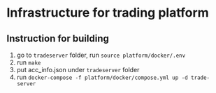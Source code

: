 # Infrastructure for trading platform

## Instruction for building
1. go to `tradeserver` folder, run `source platform/docker/.env`
2. run `make`
3. put acc_info.json under `tradeserver` folder
3. run `docker-compose -f platform/docker/compose.yml up -d trade-server`